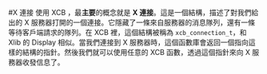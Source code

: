 #X 連接
使用 XCB ，最**主要**的概念就是 **X 連接**。這是一個結構，描述了對我們給出的 X 服務器打開的一個連接。它隱藏了一條來自服務器的消息隊列，還有一條等待客戶端請求的隊列。在 XCB 裡，這個結構被稱為 `xcb_connection_t`，和 Xlib 的 Display 相似。當我們連接到 X 服務器時，這個函數庫會返回一個指向這樣的結構的指針。然後我們就可以使用任意的 XCB 函數，透過這個指針來向 X 服務器收發信息了。
